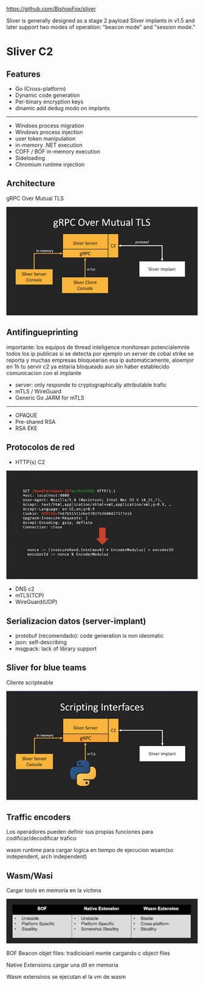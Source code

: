 https://github.com/BishopFox/sliver

Sliver is generally designed as a stage 2 payload
Sliver implants in v1.5 and later support two modes of operation: "beacon mode" and "session mode."

# Sliver C2

## Features

- Go (Cross-platform)
- Dynamic code generation
- Per-binary encryption keys
- dinamic add dedug modo on implants
---
- Windoes process migration
- Windows process injection
- user token manipulation
- in-memory .NET execution
- COFF / BOF in-memory execution
- Sideloading
- Chromium runtime injection

## Architecture

gRPC Over Mutual TLS

![alt text](./img/image.png)

## Antifingueprinting
importante: los equipos de thread inteligence monitorean potencialemnte todos los ip publicas
si se detecta por ejemplo un server de cobal strike se reporta y muchas empresas bloquearian esa ip
automaticamente, aloemjor en 1h tu servir c2 ya estaria bloqueado aun sin haber establecido 
comunicacion con el implante

- server: only responde to cryptographically attributable trafic
- mTLS / WireGuard
- Generic Go JARM for mTLS
---
- OPAQUE
- Pre-shared RSA
- RSA EKE

## Protocolos de red
-  HTTP(s) C2

![alt text](./img/image-1.png)

- DNS c2
- mTLS(TCP)
- WireGuard(UDP)

## Serializacion datos (server-implant)
- protobuf (recomendado): code generation is non ideomatic
- json: self-describing
- msgpack: lack of library support

## Sliver for blue teams

Cliente scripteable

![alt text](./img/image-2.png)

## Traffic encoders

Los operadores pueden definir sus propias funciones para codificar/decodificar trafico

wasm runtime para cargar logica en tiempo de ejecucion
wsam(so independent, arch independent)

## Wasm/Wasi

Cargar tools en memoria en la victima

![alt text](./img/image-3.png)

BOF Beacon objet files:
tradicioianl mente cargando c object files

Native Extensions
cargar una dll en memoria

Wasm extensinos
se ejecutan el la vm de wasm